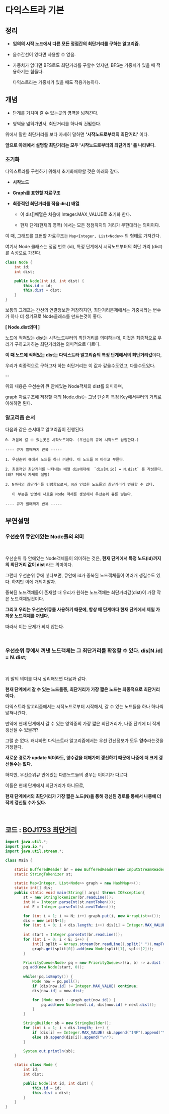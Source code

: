 # 다익스트라 기본

## 정리

- **임의의 시작 노드에서 다른 모든 정점간의 최단거리를 구하는 알고리즘.**
  
- 음수간선이 있다면 사용할 수 없음.

- 가중치가 없다면 BFS로도 최단거리를 구할수 있지만, BFS는 가중치가 있을 때 적용하기는 힘들다.

  다익스트라는 가중치가 있을 때도 적용가능하다.

## 개념

- 단계를 거치며 갈 수 있는곳의 영역을 넓혀간다.

- 영역을 넓혀가면서, 최단거리를 하나씩 컨펌한다.

위에서 말한 최단거리를 보다 자세히 말하면 **'시작노드로부터의 최단거리'** 이다.

**앞으로 아래에서 설명할 최단거리는 모두 '시작노드로부터의 최단거리' 를 나타낸다.**

### 초기화

다익스트라를 구현하기 위해서 초기화해야할 것은 아래와 같다.

- **시작노드**

- **Graph를 표현할 자료구조**

- **최종적인 최단거리를 적을 dis[] 배열**

  - 이 dis[]배열은 처음에 Integer.MAX_VALUE로 초기화 한다.
 
  - 현재 단계(현재의 영역) 에서는 모든 정점까지의 거리가 무한대라는 의미이다.

이 때, 그래프를 표현할 자료구조는 `Map<Integer, List<Node>>` 의 형태로 가져간다.

여기서 Node 클래스는 정점 번호 (id), 특정 단계에서 시작노드부터의 최단 거리 (dist) 를 속성으로 가진다.

```java
class Node {
    int id;
    int dist;

    public Node(int id, int dist) {
        this.id = id;
        this.dist = dist;
    }
}
```

보통의 그래프는 간선의 연결정보만 저장하지만, 최단거리문제에서는 가중치라는 변수가 하나 더 생기므로 Node클래스를 만드는것이 좋다.

**[ Node.dist의미 ]**

노드에 적혀있는 dist는 시작노드부터의 최단거리를 의미하는데, 이것은 최종적으로 우리가 구하고자하는 최단거리와는 의미적으로 다르다.

**이 때 노드에 적혀있는 dist는 다익스트라 알고리즘의 특정 단계에서의 최단거리값**이다,

우리가 최종적으로 구하고자 하는 최단거리는 이 값과 같을수도있고, 다를수도있다.

--

위의 내용은 우선순위 큐 안에있는 Node객체의 dist를 의미하며, 

graph 자료구조에 저장할 때의 Node.dist는 그냥 단순히 특정 Key에서부터의 거리로 이해하면 된다.

### 알고리즘 순서

다음과 같은 순서대로 알고리즘이 진행된다. 

```
0. 처음에 갈 수 있는곳은 시작노드이다. (우선순위 큐에 시작노드 삽입한다.)

---- 큐가 빌때까지 반복 -----

1. 우선순위 큐에서 노드를 하나 꺼낸다. 이 노드를 N 이라고 부른다.

2. 최종적인 최단거리를 나타내는 배열 dis에대해  `dis[N.id] = N.dist` 를 작성한다. (왜? 뒤에서 자세히 설명)

3. N까지의 최단거리를 컨펌함으로써, N과 인접한 노드들의 최단거리가 변화할 수 있다.

   이 부분을 반영해 새로운 Node 객체를 생성해서 우선순위 큐를 넣는다.

---- 큐가 빌때까지 반복 -----

```

## 부연설명 

### 우선순위 큐안에있는 Node들의 의미

<br>

우선순위 큐 안에있는 Node객체들이 의미하는 것은, **현재 단계에서 특정 노드(id)까지의 최단거리 값이 dist** 라는 의미이다.

그런데 우선순위 큐에 넣다보면, 큐안에 id가 중복된 노드객체들이 여러개 생길수도 있다. 하지만 이에 개의치말자.

중복된 노드객체들이 존재할 때 우리가 원하는 노드객체는 최단거리값(dist)이 가장 작은 노드객체일것이다.

**그리고 우리는 우선순위큐를 사용하기 때문에, 항상 매 단계마다 현재 단계에서 제일 가까운 노드객체를 꺼낸다.**

따라서 이는 문제가 되지 않는다.

<br>

### 우선순위 큐에서 꺼낸 노드객체는 그 최단거리를 확정할 수 있다. dis[N.id] = N.dist;

<br>

위 말의 의미를 다시 정리해보면 다음과 같다. 

**현재 단계에서 갈 수 있는 노드들중, 최단거리가 가장 짧은 노드는 최종적으로 최단거리이다.**

다익스트라 알고리즘에서는 시작노드로부터 시작해서, 갈 수 있는 노드들을 하나 하나씩 넓혀나간다.

만약에 현재 단계에서 갈 수 있는 영역중의 가장 짧은 최단거리가, 나중 단계에 더 작게 갱신될 수 있을까? 

그럴 순 없다. 왜냐하면 다익스트라 알고리즘에서는 우선 간선정보가 모두 **양수**라는것을 가정한다.

**새로운 경로가 update 되더라도, 양수값을 더해가며 갱신하기 때문에 나중에 더 크게 갱신될수는 없다.**

하지만, 우선순위큐 안에있는 다른노드들의 경우는 이야기가 다르다. 

이들은 현재 단계에서 최단거리가 아니므로, 

**현재 단계에서의 최단거리가 가장 짧은 노드(N)을 통해 갱신된 경로를 통해서 나중에 더 작게 갱신될 수가 있다.**

<br>

## 코드 : [BOJ1753 최단거리](https://www.acmicpc.net/problem/1753)

```java
import java.util.*;
import java.io.*;
import java.util.stream.*;

class Main {

    static BufferedReader br = new BufferedReader(new InputStreamReader(System.in));
    static StringTokenizer st;

    static Map<Integer, List<Node>> graph = new HashMap<>();
    static int[] dis;
    public static void main(String[] args) throws IOException{
        st = new StringTokenizer(br.readLine());
        int N = Integer.parseInt(st.nextToken());
        int E = Integer.parseInt(st.nextToken());

        for (int i = 1; i <= N; i++) graph.put(i, new ArrayList<>());
        dis = new int[N+1];
        for (int i = 0; i < dis.length; i++) dis[i] = Integer.MAX_VALUE;
        
        int start = Integer.parseInt(br.readLine());
        for (int i = 0; i < E; i++) {
            int[] split = Arrays.stream(br.readLine().split(" ")).mapToInt(n -> Integer.parseInt(n)).toArray();
            graph.get(split[0]).add(new Node(split[1], split[2]));
        }

        PriorityQueue<Node> pq = new PriorityQueue<>((a, b) -> a.dist - b.dist);
        pq.add(new Node(start, 0));
        
        while(!pq.isEmpty()) {
            Node now = pq.poll();
            if (dis[now.id] != Integer.MAX_VALUE) continue;
            dis[now.id] = now.dist;

            for (Node next : graph.get(now.id)) {
                pq.add(new Node(next.id, dis[now.id] + next.dist));
            }
        }

        StringBuilder sb = new StringBuilder();
        for (int i = 1; i < dis.length; i++) {
            if (dis[i] == Integer.MAX_VALUE) sb.append("INF").append("\n");
            else sb.append(dis[i]).append("\n");
        }

        System.out.println(sb);
    }

    static class Node {
        int id;
        int dist;

        public Node(int id, int dist) {
            this.id = id;
            this.dist = dist;
        }
    }
}
```
